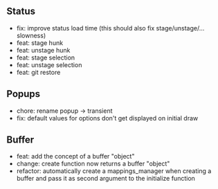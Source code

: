 ## Status

* fix: improve status load time (this should also fix stage/unstage/... slowness)
* feat: stage hunk
* feat: unstage hunk
* feat: stage selection
* feat: unstage selection
* feat: git restore

## Popups

* chore: rename popup -> transient
* fix: default values for options don't get displayed on initial draw

## Buffer

* feat: add the concept of a buffer "object"
* change: create function now returns a buffer "object"
* refactor: automatically create a mappings_manager when creating a buffer and pass it as second argument to the initialize function
